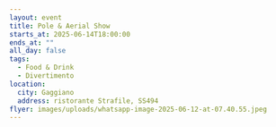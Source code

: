 ```yaml
---
layout: event
title: Pole & Aerial Show
starts_at: 2025-06-14T18:00:00
ends_at: ""
all_day: false
tags:
  - Food & Drink
  - Divertimento
location:
  city: Gaggiano
  address: ristorante Strafile, SS494
flyer: images/uploads/whatsapp-image-2025-06-12-at-07.40.55.jpeg
---
```

